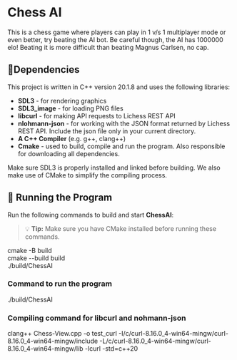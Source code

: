 # Chess AI

This is a chess game where players can play in 1 v/s 1 multiplayer mode or even better, try beating the AI bot. Be careful though, the AI has 1000000 elo! Beating it is more difficult than beating Magnus Carlsen, no cap.

## 🧩Dependencies 

This project is written in C++ version 20.1.8 and uses the following libraries:

- **SDL3** - for rendering graphics
- **SDL3_image** - for loading PNG files
- **libcurl** - for making API requests to Lichess REST API
- **nlohmann-json** - for working with the JSON format returned by Lichess REST API.
                      Include the json file only in your current directory.
- **A C++ Compiler** (e.g. g++, clang++)
- **Cmake** - used to build, compile and run the program. Also responsible for downloading all dependencies.

Make sure SDL3 is properly installed and linked before building. We also make use of CMake to simplify the compiling process.

## 🚀 Running the Program

Run the following commands to build and start **ChessAI**:

> 💡 **Tip:** Make sure you have CMake installed before running these commands.

cmake -B build <br>
cmake --build build <br>
./build/ChessAI <br>

### Command to run the program
./build/ChessAI

### Compiling command for libcurl and nohmann-json
clang++ Chess-View.cpp -o test_curl   -I/c/curl-8.16.0_4-win64-mingw/curl-8.16.0_4-win64-mingw/include   -L/c/curl-8.16.0_4-win64-mingw/curl-8.16.0_4-win64-mingw/lib   -lcurl -std=c++20
